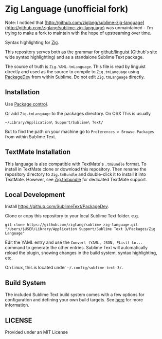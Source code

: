 Zig Language (unofficial fork)
============

Note: I noticed that [http://github.com/ziglang/sublime-zig-language](http://github.com/ziglang/sublime-zig-language)
was unmaintained - I'm trying to make a fork to maintain with the hope of upstreaming over time.

Syntax highlighting for [Zig](http://ziglang.org/).

This repository serves both as the grammar for
[github/linguist](https://github.com/github/linguist) (Github's site wide
syntax highlighting) and as a standalone Sublime Text package.

The source of truth is `Zig.YAML-tmLanguage`. This file is read by linguist
directly and used as the source to compile to `Zig.tmLanguage` using
[PackageDev](https://github.com/SublimeText/PackageDev) from within Sublime. Do
not edit `Zig.tmLanguage` directly.

Installation
-----------

Use [Package control](https://packagecontrol.io).

Or add `Zig.tmLanguage` to the packages directory. On OSX This is usually

```
~/Library/Application\ Support/Sublime\ Text/
```

But to find the path on your machine go to `Preferences > Browse Packages` from
within Sublime Text.

TextMate Installation
---------------------

This language is also compatible with TextMate's `.tmBundle` format. To install in TextMate clone or download this repository. Then rename the repository directory to `Zig.tmBundle` and double-click it to install it into TextMate. However, see [Zig.tmbundle](https://github.com/ziglang/Zig.tmbundle) for dedicated TextMate support.

Local Development
-----------------

Install https://github.com/SublimeText/PackageDev.

Clone or copy this repository to your local Sublime Text folder. e.g.

```
git clone https://github.com/ziglang/sublime-zig-language.git "/Users/$USER/Library/Application Support/Sublime Text 3/Packages/Zig Language"
```

Edit the YAML entry and use the `Convert (YAML, JSON, PList) to...` command
to generate the other entries. Sublime Text will automatically reload the plugin, showing changes in the build system, syntax highlighting, etc.


On Linux, this is located under `~/.config/sublime-text-3/`.

Build System
------------

The included Sublime Text build system comes with a few options for configuration and defining your own build targets. See [here](build.md) for more information.

LICENSE
-------

Provided under an MIT License
